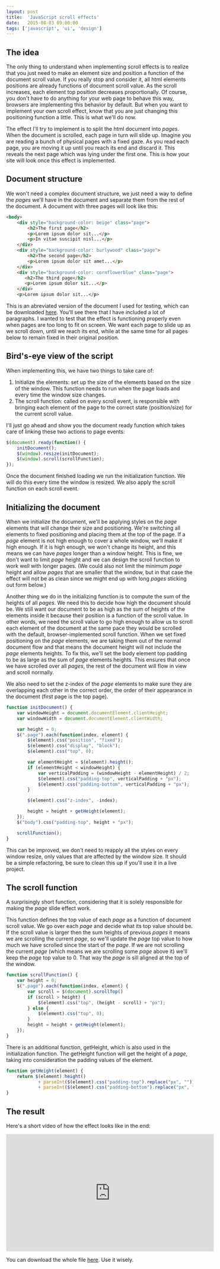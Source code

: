```yaml
---
layout: post
title:  'JavaScript scroll effects'
date:   2015-08-03 09:00:00
tags: ['javascript', 'ui', 'design']
---
```


The idea
---

The only thing to understand when implementing scroll effects is to realize that you just need to make an element size and position a function of the document scroll value. If you really stop and consider it, all html elements positions are already functions of document scroll value. As the scroll increases, each element top position decreases proportionally. Of course, you don't have to do anything for your web page to behave this way, browsers are implementing this behavior by default. But when you want to implement your own scroll effect, know that you are just changing this positioning function a little. This is what we'll do now.

The effect I'll try to implement is to split the html document into *pages*. When the document is scrolled, each page in turn will slide up. Imagine you are reading a bunch of physical pages with a fixed gaze. As you read each page, you are moving it up until you reach its end and discard it. This reveals the next page which was lying under the first one. This is how your site will look once this effect is implemented.

Document structure
---

We won't need a complex document structure, we just need a way to define the *pages* we'll have in the document and separate them from the rest of the document. A document with three pages will look like this:

~~~ html
<body>
    <div style="background-color: beige" class="page">
        <h2>The first page</h2>
        <p>Lorem ipsum dolor sit...</p>
        <p>In vitae suscipit nisl...</p>
    </div>
    <div style="background-color: burlywood" class="page">
        <h2>The second page</h2>
        <p>Lorem ipsum dolor sit amet...</p>
    </div>
    <div style="background-color: cornflowerblue" class="page">
       <h2>The third page</h2>
       <p>Lorem ipsum dolor sit...</p>
    </div>
    <p>Lorem ipsum dolor sit...</p>
~~~

This is an abreviated version of the document I used for testing, which can be downloaded [here](/assets/2015.08/javascript_scroll_effects.html). You'll see there that I have included a lot of paragraphs. I wanted to test that the effect is functioning properly even when pages are too long to fit on screen. We want each page to slide up as we scroll down, until we reach its end, while at the same time for all pages below to remain fixed in their original position.

Bird's-eye view of the script
---

When implementing this, we have two things to take care of:

1. Initialize the elements: set up the size of the elements based on the size of the window. This function needs to run when the page loads and every time the window size changes.
2. The scroll function: called on every scroll event, is responsible with bringing each element of the page to the correct state (position/size) for the current scroll value.

I'll just go ahead and show you the document ready function which takes care of linking these two actions to page events:

~~~ javascript
$(document).ready(function() {
    initDocument();
    $(window).resize(initDocument);
    $(window).scroll(scrollFunction);
});
~~~

Once the document finished loading we run the initialization function. We will do this every time the window is resized. We also apply the scroll function on each scroll event.

Initializing the document
---

When we initialize the document, we'll be applying styles on the *page* elements that will change their size and positioning. We're switching all elements to fixed positioning and placing them at the top of the page. If a *page* element is not high enough to cover a whole window, we'll make it high enough. If it is high enough, we won't change its height, and this means we can have *pages* longer than a window height. This is fine, we don't want to limit *page* height and we can design the scroll function to work well with longer pages. (We could also not limit the minimum *page* height and allow *pages* that are smaller that the window, but in that case the effect will not be as clean since we might end up with long *pages* sticking out form below.)

Another thing we do in the initializing function is to compute the sum of the heights of all *pages*. We need this to decide how high the document should be. We still want our document to be as high as the sum of heights of the elements inside it because their position is a function of the scroll value. In other words, we need the scroll value to go high enough to allow us to scroll each element of the document at the same pace they would be scrolled with the default, browser-implemented scroll function. When we set fixed positioning on the *page* elements, we are taking them out of the normal document flow and that means the document height will not include the *page* elements heights. To fix this, we'll set the body element top padding to be as large as the sum of *page* elements heights. This ensures that once we have scrolled over all *pages*, the rest of the document will flow in view and scroll normally.

We also need to set the z-index of the *page* elements to make sure they are overlapping each other in the correct order, the order of their appearance in the document (first page is the top page).

~~~ javascript
function initDocument() {
    var windowHeight = document.documentElement.clientHeight;
    var windowWidth = document.documentElement.clientWidth;

    var height = 0;
    $(".page").each(function(index, element) {
        $(element).css("position", "fixed");
        $(element).css("display", "block");
        $(element).css("top", 0);

        var elementHeight = $(element).height();
        if (elementHeight < windowHeight) {
            var verticalPadding = (windowHeight - elementHeight) / 2;
            $(element).css("padding-top", verticalPadding + "px");
            $(element).css("padding-bottom", verticalPadding + "px");
        }

        $(element).css("z-index", -index);

        height = height + getHeight(element);
    });
    $("body").css("padding-top", height + "px");

    scrollFunction();
}
~~~

This can be improved, we don't need to reapply all the styles on every window resize, only values that are affected by the window size. It should be a simple refactoring, be sure to clean this up if you'll use it in a live project.

The scroll function
---

A surprisingly short function, considering that it is solely responsible for making the *page* slide effect work.

This function defines the top value of each *page* as a function of document scroll value. We go over each *page* and decide what its top value should be. If the scroll value is larger then the sum heights of previous *pages* it means we are scrolling the current *page*, so we'll update the *page* top value to how much we have scrolled since the start of the *page*. If we are not scrolling the current *page* (which means we are scrolling some *page* above it) we'll keep the *page* top value to 0. That way the *page* is sill aligned at the top of the window.

~~~ javascript
function scrollFunction() {
    var height = 0;
    $(".page").each(function(index, element) {
        var scroll = $(document).scrollTop()
        if (scroll > height) {
            $(element).css("top", (height - scroll) + "px");
        } else {
            $(element).css("top", 0);
        }
        height = height + getHeight(element);
    });
}
~~~

There is an additional function, getHeight, which is also used in the initialization function. The getHeight function will get the height of a *page*, taking into consideration the padding values of the element.

~~~ javascript
function getHeight(element) {
    return $(element).height()
            + parseInt($(element).css("padding-top").replace("px", ""))
            + parseInt($(element).css("padding-bottom").replace("px", ""));
}
~~~

The result
---

Here's a short video of how the effect looks like in the end:

<p class="video">
    <iframe width="560" height="315" src="https://www.youtube.com/embed/4_ZxThmpGnU" frameborder="0" allowfullscreen></iframe>
</p>

You can download the whole file [here](/assets/2015.08/javascript_scroll_effects.html). Use it wisely.
